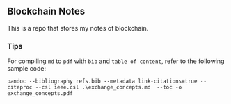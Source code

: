 ## Blockchain Notes

This is a repo that stores my notes of blockchain.

### Tips

For compiling `md` to `pdf` with `bib` and `table of content`, refer to the following sample code:

```
pandoc --bibliography refs.bib --metadata link-citations=true --citeproc --csl ieee.csl .\exchange_concepts.md  --toc -o exchange_concepts.pdf
```

